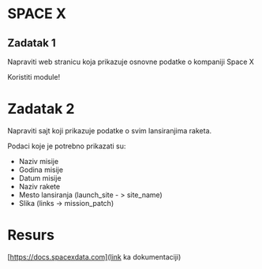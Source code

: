 # SPACE X
## Zadatak 1

Napraviti web stranicu koja prikazuje osnovne podatke o kompaniji Space X

Koristiti module!


# Zadatak 2
Napraviti sajt koji prikazuje podatke o svim lansiranjima raketa.

Podaci koje je potrebno prikazati su:
+ Naziv misije
+ Godina misije
+ Datum misije
+ Naziv rakete
+ Mesto lansiranja (launch_site - > site_name)
+ Slika (links -> mission_patch)

# Resurs
[https://docs.spacexdata.com](link ka dokumentaciji)